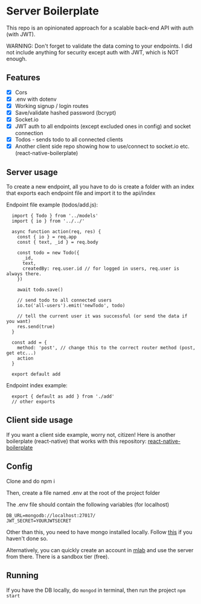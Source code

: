 # Server Boilerplate
This repo is an opinionated approach for a scalable back-end API with auth (with JWT).

WARNING: Don't forget to validate the data coming to your endpoints. I did not include anything for security except auth with JWT, which is NOT enough.

## Features

- [x] Cors
- [x] .env with dotenv
- [x] Working signup / login routes
- [x] Save/validate hashed password (bcrypt)
- [x] Socket.io
- [x] JWT auth to all endpoints (except excluded ones in config) and socket connection
- [x] Todos - sends todo to all connected clients
- [x] Another client side repo showing how to use/connect to socket.io etc. (react-native-boilerplate)

## Server usage

To create a new endpoint, all you have to do is create a folder with an index that exports each endpoint file and import it to the api/index

Endpoint file example (todos/add.js):

```
  import { Todo } from '../models'
  import { io } from '../../'

  async function action(req, res) {
    const { io } = req.app
    const { text, _id } = req.body

    const todo = new Todo({
      _id,
      text,
      createdBy: req.user.id // for logged in users, req.user is always there.
    })

    await todo.save()

    // send todo to all connected users
    io.to('all-users').emit('newTodo', todo)

    // tell the current user it was successful (or send the data if you want)
    res.send(true)
  }

  const add = {
    method: 'post', // change this to the correct router method (post, get etc...)
    action
  }

  export default add
```

Endpoint index example:

```
  export { default as add } from './add'
  // other exports
```

## Client side usage

If you want a client side example, worry not, citizen! Here is another boilerplate (react-native) that works with this repository: [react-native-boilerplate](https://github.com/lunatolun/react-native-boilerplate)

## Config

Clone and do npm i

Then, create a file named .env at the root of the project folder

The .env file should contain the following variables (for localhost)

```
DB_URL=mongodb://localhost:27017/
JWT_SECRET=YOURJWTSECRET
```

Other than this, you need to have mongo installed locally.
Follow [this](https://docs.mongodb.com/v3.2/administration/install-community/) if you haven't done so.

Alternatively, you can quickly create an account in [mlab](http://mlab.com/) and use the server from there. There is a sandbox tier (free).

## Running

If you have the DB locally, do `mongod` in terminal, then run the project `npm start`
